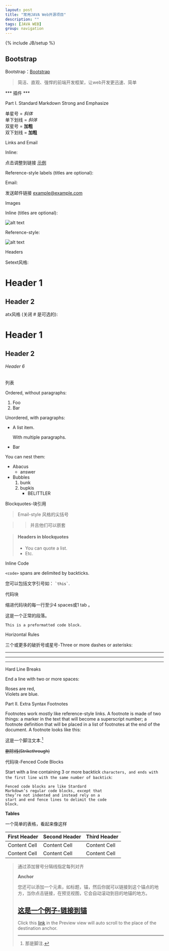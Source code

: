 ```yaml
---
layout: post
title: "常用JAVA Web开源项目"
description: ""
tags: [JAVA WEB]
group: navigation
---
```

{% include JB/setup %}  


Bootstrap
--------
Bootstrap：[Bootstrap](https://github.com/twbs/bootstrap) 
>简洁、直观、强悍的前端开发框架，让web开发更迅速、简单  

*** 插件 ***


Part Ⅰ. Standard Markdown
Strong and Emphasize

















单星号 = *斜体*  
单下划线 = _斜体_  
双星号 = **加粗**  
双下划线 = __加粗__  

Links and Email

Inline:

点击调整到链接 [示例](http://baidu.com/ "Title")

Reference-style labels (titles are optional):

Email:

发送邮件链接 <example@example.com>

Images

Inline (titles are optional):

![alt text](http://su.bdimg.com/static/superplus/img/logo_white_ee663702.png "Title")

Reference-style:

![alt text][id]

[id]: /url/to/img.jpg "Title"

Headers

Setext风格:

Header 1
========

Header 2
--------

atx风格 (关闭 # 是可选的):

# Header 1 #

## Header 2 ##

###### Header 6

列表

Ordered, without paragraphs:

1.  Foo
2.  Bar

Unordered, with paragraphs:

*   A list item.

    With multiple paragraphs.

*   Bar

You can nest them:

*   Abacus
    * answer
*   Bubbles
    1.  bunk
    2.  bupkis
        * BELITTLER

Blockquotes-块引用

> Email-style 风格的尖括号  

> > 并且他们可以嵌套

> #### Headers in blockquotes
> 
> * You can quote a list.
> * Etc.

Inline Code

`<code>` spans are delimited
by backticks.

您可以包括文字引号如： `` `this` ``.

代码块

缩进代码块的每一行至少4 spaces或1 tab 。  

这是一个正常的段落。

    This is a preformatted code block.

Horizontal Rules

三个或更多的破折号或星号-Three or more dashes or asterisks:

---

* * *

- - - - 

Hard Line Breaks

End a line with two or more spaces:

Roses are red,   
Violets are blue.

Part Ⅱ. Extra Syntax
Footnotes

Footnotes work mostly like reference-style links. A footnote is made of two things: a marker in the text that will become a superscript number; a footnote definition that will be placed in a list of footnotes at the end of the document. A footnote looks like this:

这是一个脚注文本.[^1]

[^1]: 那是脚注.

~~删除线(Strikethrough)~~

代码块-Fenced Code Blocks

Start with a line containing 3 or more backtick ` characters, and ends with the first line with the same number of backtick `:

```
Fenced code blocks are like Stardard
Markdown’s regular code blocks, except that
they’re not indented and instead rely on a
start and end fence lines to delimit the code
block.
```

**Tables**

一个简单的表格，看起来像这样

First Header | Second Header | Third Header
------------ | ------------- | ------------
Content Cell | Content Cell  | Content Cell
Content Cell | Content Cell  | Content Cell

>通过添加冒号分隔线指定每列对齐  
>  <!--
	:----------- | :-----------: | -----------:
-->
>如果你愿意, 你可以每一行行尾添加一个引号`|`
<!--
| First Header | Second Header | Third Header |
| ------------ | ------------- | ------------ |
| Content Cell | Content Cell  | Content Cell |

-->


**Anchor**

您还可以添加一个元素，如标题，锚，然后你就可以链接到这个锚点的地方，当你点击链接，在预览视图，它会自动滚动到目的地锚的地方。

## [这是一个例子-链接到锚](id:anchor1)

Click this [link](#anchor1) in the Preview view will auto scroll to the place of the destination anchor.

